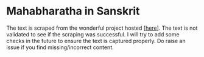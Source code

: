 # Mahabharatha in Sanskrit

The text is scraped from the wonderful project hosted [[here](https://www.sacred-texts.com/hin/mbs/index.htm)]. The text is not validated to see if the scraping was successful. I will try to add some checks in the future to ensure the text is captured properly. Do raise an issue if you find missing/incorrect content.
